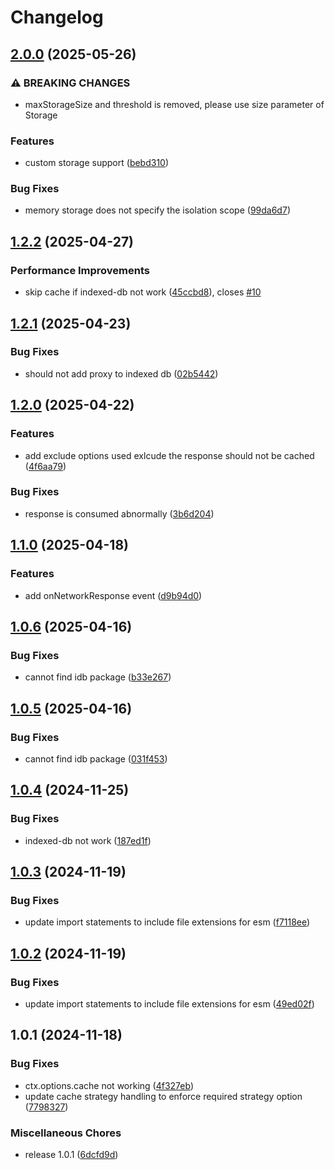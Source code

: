 # Changelog

## [2.0.0](https://github.com/keq-request/keq-cache/compare/v1.2.2...v2.0.0) (2025-05-26)


### ⚠ BREAKING CHANGES

* maxStorageSize and threshold is removed, please use size parameter of Storage

### Features

* custom storage support ([bebd310](https://github.com/keq-request/keq-cache/commit/bebd3106c735fcb5b12142a3d1c19025806a2098))


### Bug Fixes

* memory storage does not specify the isolation scope ([99da6d7](https://github.com/keq-request/keq-cache/commit/99da6d7c23b2b91eb12075195a5d55ae1021fab0))

## [1.2.2](https://github.com/keq-request/keq-cache/compare/v1.2.1...v1.2.2) (2025-04-27)


### Performance Improvements

* skip cache if indexed-db not work ([45ccbd8](https://github.com/keq-request/keq-cache/commit/45ccbd8d42ce7bf14fc03f98b7a8ce162c61e43d)), closes [#10](https://github.com/keq-request/keq-cache/issues/10)

## [1.2.1](https://github.com/keq-request/keq-cache/compare/v1.2.0...v1.2.1) (2025-04-23)


### Bug Fixes

* should not add proxy to indexed db ([02b5442](https://github.com/keq-request/keq-cache/commit/02b54429856f4e343cd04d98cfb78a1d99e31249))

## [1.2.0](https://github.com/keq-request/keq-cache/compare/v1.1.0...v1.2.0) (2025-04-22)


### Features

* add exclude options used exlcude the response should not be cached ([4f6aa79](https://github.com/keq-request/keq-cache/commit/4f6aa793b4aa671695ee1e792dcf1de83b66b37b))


### Bug Fixes

* response is consumed abnormally ([3b6d204](https://github.com/keq-request/keq-cache/commit/3b6d204f94982219e27f751b162396bd1ff27548))

## [1.1.0](https://github.com/keq-request/keq-cache/compare/v1.0.6...v1.1.0) (2025-04-18)


### Features

* add onNetworkResponse event ([d9b94d0](https://github.com/keq-request/keq-cache/commit/d9b94d0e5d3dd172d48c8228ba51ad32d1eeee41))

## [1.0.6](https://github.com/keq-request/keq-cache/compare/v1.0.5...v1.0.6) (2025-04-16)


### Bug Fixes

* cannot find idb package ([b33e267](https://github.com/keq-request/keq-cache/commit/b33e267b7eb845e9e78c2ccb5d2a33db0ee7973a))

## [1.0.5](https://github.com/keq-request/keq-cache/compare/v1.0.4...v1.0.5) (2025-04-16)


### Bug Fixes

* cannot find idb package ([031f453](https://github.com/keq-request/keq-cache/commit/031f45358713cff0fe95a13613c2bf8b72fcb5c8))

## [1.0.4](https://github.com/keq-request/keq-cache/compare/v1.0.3...v1.0.4) (2024-11-25)


### Bug Fixes

* indexed-db not work ([187ed1f](https://github.com/keq-request/keq-cache/commit/187ed1ff399ca681a683c2b4d615963aced202b8))

## [1.0.3](https://github.com/keq-request/keq-cache/compare/v1.0.2...v1.0.3) (2024-11-19)


### Bug Fixes

* update import statements to include file extensions for esm ([f7118ee](https://github.com/keq-request/keq-cache/commit/f7118eeb2913ce48dc2bc53c99b831d52ecb8098))

## [1.0.2](https://github.com/keq-request/keq-cache/compare/v1.0.1...v1.0.2) (2024-11-19)


### Bug Fixes

* update import statements to include file extensions for esm ([49ed02f](https://github.com/keq-request/keq-cache/commit/49ed02f64e15f14a04c8f54281b913545db97af2))

## 1.0.1 (2024-11-18)


### Bug Fixes

* ctx.options.cache not working ([4f327eb](https://github.com/keq-request/keq-cache/commit/4f327eb887698b51cb44ebe4742f9e79a94fa30d))
* update cache strategy handling to enforce required strategy option ([7798327](https://github.com/keq-request/keq-cache/commit/77983270544286046ab47df11b39c054fa84164e))


### Miscellaneous Chores

* release 1.0.1 ([6dcfd9d](https://github.com/keq-request/keq-cache/commit/6dcfd9d94ad82f0726d5c4031291ece719bd766c))
